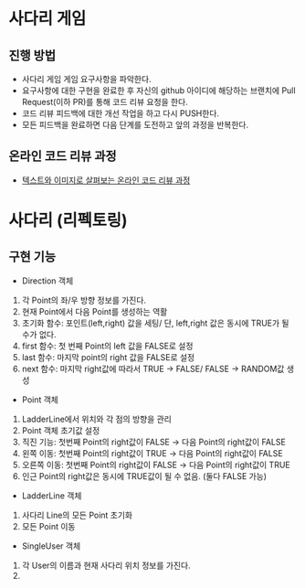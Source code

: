# 사다리 게임
## 진행 방법
* 사다리 게임 게임 요구사항을 파악한다.
* 요구사항에 대한 구현을 완료한 후 자신의 github 아이디에 해당하는 브랜치에 Pull Request(이하 PR)를 통해 코드 리뷰 요청을 한다.
* 코드 리뷰 피드백에 대한 개선 작업을 하고 다시 PUSH한다.
* 모든 피드백을 완료하면 다음 단계를 도전하고 앞의 과정을 반복한다.

## 온라인 코드 리뷰 과정
* [텍스트와 이미지로 살펴보는 온라인 코드 리뷰 과정](https://github.com/nextstep-step/nextstep-docs/tree/master/codereview)

# 사다리 (리펙토링)
## 구현 기능 
*  Direction 객체 
1. 각 Point의 좌/우 방향 정보를 가진다. 
2. 현재 Point에서 다음 Point를 생성하는 역활  
3. 초기화 함수: 포인트(left,right) 값을 세팅/ 단, left,right 값은 동시에 TRUE가 될 수가 없다.
4. first 함수: 첫 번째 Point의 left 값을 FALSE로 설정
5. last 함수: 마지막 point의 right 값을 FALSE로 설정
6. next 함수: 마지막 right값에 따라서 TRUE -> FALSE/ FALSE -> RANDOM값 생성

* Point 객체 
1. LadderLine에서 위치와 각 점의 방향을 관리
2. Point 객체 초기값 설정 
3. 직진 기능: 첫번째 Point의 right값이 FALSE -> 다음 Point의 right값이 FALSE
4. 왼쪽 이동: 첫번째 Point의 right값이 TRUE ->  다음 Point의 right값이 FALSE 
5. 오른쪽 이동: 첫번째 Point의 right값이 FALSE ->  다음 Point의 right값이 TRUE
6. 인근 Point의 right값은 동시에 TRUE값이 될 수 없음. (둘다 FALSE 가능)

* LadderLine 객체 
1. 사다리 Line의 모든 Point 초기화
2. 모든 Point 이동 

* SingleUser 객체 
1. 각 User의 이름과 현재 사다리 위치 정보를 가진다.
2. 